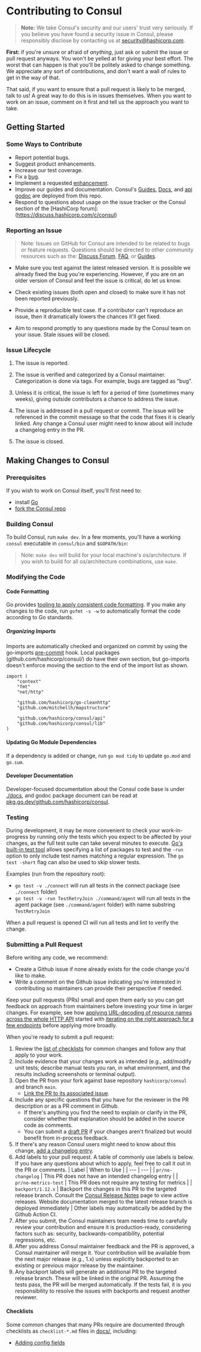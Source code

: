 # Contributing to Consul

>**Note:** We take Consul's security and our users' trust very seriously.
>If you believe you have found a security issue in Consul, please responsibly
>disclose by contacting us at security@hashicorp.com.

**First:** if you're unsure or afraid of _anything_, just ask or submit the
issue or pull request anyways. You won't be yelled at for giving your best
effort. The worst that can happen is that you'll be politely asked to change
something. We appreciate any sort of contributions, and don't want a wall of
rules to get in the way of that.

That said, if you want to ensure that a pull request is likely to be merged,
talk to us! A great way to do this is in issues themselves. When you want to
work on an issue, comment on it first and tell us the approach you want to take.

## Getting Started

### Some Ways to Contribute

* Report potential bugs.
* Suggest product enhancements.
* Increase our test coverage.
* Fix a [bug](https://github.com/hashicorp/consul/labels/type/bug).
* Implement a requested [enhancement](https://github.com/hashicorp/consul/labels/type/enhancement).
* Improve our guides and documentation. Consul's [Guides](https://www.consul.io/docs/guides/index.html), [Docs](https://www.consul.io/docs/index.html), and [api godoc](https://godoc.org/github.com/hashicorp/consul/api)
are deployed from this repo.
* Respond to questions about usage on the issue tracker or the Consul section of the [HashiCorp forum]: (https://discuss.hashicorp.com/c/consul)

### Reporting an Issue

>Note: Issues on GitHub for Consul are intended to be related to bugs or feature requests.
>Questions should be directed to other community resources such as the: [Discuss Forum](https://discuss.hashicorp.com/c/consul/29), [FAQ](https://www.consul.io/docs/faq.html), or [Guides](https://www.consul.io/docs/guides/index.html).

* Make sure you test against the latest released version. It is possible we
already fixed the bug you're experiencing. However, if you are on an older
version of Consul and feel the issue is critical, do let us know.

* Check existing issues (both open and closed) to make sure it has not been
reported previously.

* Provide a reproducible test case. If a contributor can't reproduce an issue,
then it dramatically lowers the chances it'll get fixed.

* Aim to respond promptly to any questions made by the Consul team on your
issue. Stale issues will be closed.

### Issue Lifecycle

1. The issue is reported.

2. The issue is verified and categorized by a Consul maintainer.
   Categorization is done via tags. For example, bugs are tagged as "bug".

3. Unless it is critical, the issue is left for a period of time (sometimes many
   weeks), giving outside contributors a chance to address the issue.

4. The issue is addressed in a pull request or commit. The issue will be
   referenced in the commit message so that the code that fixes it is clearly
   linked. Any change a Consul user might need to know about will include a
   changelog entry in the PR.

5. The issue is closed.

## Making Changes to Consul

### Prerequisites

If you wish to work on Consul itself, you'll first need to:
- install [Go](https://golang.org)
- [fork the Consul repo](../docs/contributing/fork-the-project.md)

### Building Consul

To build Consul, run `make dev`. In a few moments, you'll have a working
`consul` executable in `consul/bin` and `$GOPATH/bin`:

>Note: `make dev` will build for your local machine's os/architecture. If you wish to build for all os/architecture combinations, use `make`.

### Modifying the Code

#### Code Formatting

Go provides [tooling to apply consistent code formatting](https://golang.org/doc/effective_go#formatting).
If you make any changes to the code, run `gofmt -s -w` to automatically format the code according to Go standards.

##### Organizing Imports

Imports are automatically checked and organized on commit by using the go-imports [pre-commit](https://https://pre-commit.com/) hook.
Local packages (github.com/hashicorp/consul/) do have their own section, but go-imports doesn't enforce moving the section to the end of the import list as shown.

```
import (
	"context"
	"fmt"
	"net/http"

	"github.com/hashicorp/go-cleanhttp"
	"github.com/mitchellh/mapstructure"

	"github.com/hashicorp/consul/api"
	"github.com/hashicorp/consul/lib"
)
```

#### Updating Go Module Dependencies

If a dependency is added or change, run `go mod tidy` to update `go.mod` and `go.sum`.

#### Developer Documentation

Developer-focused documentation about the Consul code base is under [./docs],
and godoc package document can be read at [pkg.go.dev/github.com/hashicorp/consul].

[./docs]: ../docs/README.md
[pkg.go.dev/github.com/hashicorp/consul]: https://pkg.go.dev/github.com/hashicorp/consul

### Testing

During development, it may be more convenient to check your work-in-progress by running only the tests which you expect to be affected by your changes, as the full test suite can take several minutes to execute. [Go's built-in test tool](https://golang.org/pkg/cmd/go/internal/test/) allows specifying a list of packages to test and the `-run` option to only include test names matching a regular expression.
The `go test -short` flag can also be used to skip slower tests.

Examples (run from the repository root):
- `go test -v ./connect` will run all tests in the connect package (see `./connect` folder)
- `go test -v -run TestRetryJoin ./command/agent` will run all tests in the agent package (see `./command/agent` folder) with name substring `TestRetryJoin`

When a pull request is opened CI will run all tests and lint to verify the change.

### Submitting a Pull Request

Before writing any code, we recommend:
- Create a Github issue if none already exists for the code change you'd like to make.
- Write a comment on the Github issue indicating you're interested in contributing so
maintainers can provide their perspective if needed.

Keep your pull requests (PRs) small and open them early so you can get feedback on
approach from maintainers before investing your time in larger changes. For example,
see how [applying URL-decoding of resource names across the whole HTTP API](https://github.com/hashicorp/consul/issues/11258)
started with [iterating on the right approach for a few endpoints](https://github.com/hashicorp/consul/pull/11335)
before applying more broadly.

When you're ready to submit a pull request:
1. Review the [list of checklists](#checklists) for common changes and follow any
   that apply to your work.
2. Include evidence that your changes work as intended (e.g., add/modify unit tests;
   describe manual tests you ran, in what environment,
   and the results including screenshots or terminal output).
3. Open the PR from your fork against base repository `hashicorp/consul` and branch `main`.
   - [Link the PR to its associated issue](https://docs.github.com/en/issues/tracking-your-work-with-issues/linking-a-pull-request-to-an-issue).
4. Include any specific questions that you have for the reviewer in the PR description
   or as a PR comment in Github.
   - If there's anything you find the need to explain or clarify in the PR, consider
   whether that explanation should be added in the source code as comments.
   - You can submit a [draft PR](https://github.blog/2019-02-14-introducing-draft-pull-requests/)
   if your changes aren't finalized but would benefit from in-process feedback.
5. If there's any reason Consul users might need to know about this change,
   [add a changelog entry](../docs/contributing/add-a-changelog-entry.md).
6. Add labels to your pull request. A table of commonly use labels is below.
   If you have any questions about which to apply, feel free to call it out in the PR or comments.
   | Label | When to Use |
   | --- | --- |
   | `pr/no-changelog` | This PR does not have an intended changelog entry |
   | `pr/no-metrics-test` | This PR does not require any testing for metrics |
   | `backport/1.12.x` | Backport the changes in this PR to the targeted release branch. Consult the [Consul Release Notes](https://www.consul.io/docs/release-notes) page to view active releases. Website documentation merged to the latest release branch is deployed immediately |
   Other labels may automatically be added by the Github Action CI.
7. After you submit, the Consul maintainers team needs time to carefully review your
   contribution and ensure it is production-ready, considering factors such as: security,
   backwards-compatibility, potential regressions, etc.
8. After you address Consul maintainer feedback and the PR is approved, a Consul maintainer
   will merge it. Your contribution will be available from the next major release (e.g., 1.x)
   unless explicitly backported to an existing or previous major release by the maintainer.
9. Any backport labels will generate an additional PR to the targeted release branch.
   These will be linked in the original PR.
   Assuming the tests pass, the PR will be merged automatically.
   If the tests fail, it is you responsibility to resolve the issues with backports and request another reviewer.

#### Checklists

Some common changes that many PRs require are documented through checklists as
`checklist-*.md` files in [docs/](../docs/), including:
- [Adding config fields](../docs/config/checklist-adding-config-fields.md)
